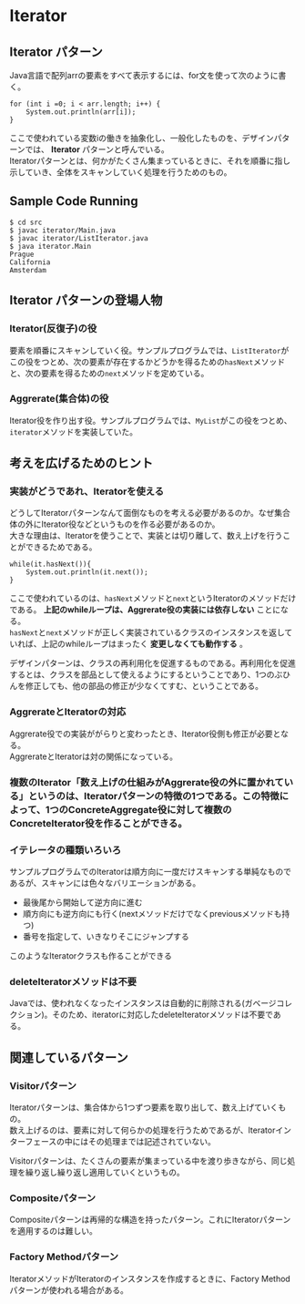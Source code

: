 # Iterator

## Iterator パターン
Java言語で配列arrの要素をすべて表示するには、for文を使って次のように書く。

```
for (int i =0; i < arr.length; i++) {
    System.out.println(arr[i]);
}
```

ここで使われている変数iの働きを抽象化し、一般化したものを、デザインパターンでは、 **Iterator** パターンと呼んでいる。  
Iteratorパターンとは、何かがたくさん集まっているときに、それを順番に指し示していき、全体をスキャンしていく処理を行うためのもの。  


## Sample Code Running

```
$ cd src
$ javac iterator/Main.java
$ javac iterator/ListIterator.java
$ java iterator.Main
Prague
California
Amsterdam
```

## Iterator パターンの登場人物
### Iterator(反復子)の役
要素を順番にスキャンしていく役。サンプルプログラムでは、`ListIterator`がこの役をつとめ、次の要素が存在するかどうかを得るための`hasNext`メソッドと、次の要素を得るための`next`メソッドを定めている。  

### Aggrerate(集合体)の役
Iterator役を作り出す役。サンプルプログラムでは、`MyList`がこの役をつとめ、`iterator`メソッドを実装していた。

## 考えを広げるためのヒント
### 実装がどうであれ、Iteratorを使える
どうしてIteratorパターンなんて面倒なものを考える必要があるのか。なぜ集合体の外にIterator役などというものを作る必要があるのか。  
大きな理由は、Iteratorを使うことで、実装とは切り離して、数え上げを行うことができるためである。  

```
while(it.hasNext()){
    System.out.println(it.next());
}
```

ここで使われているのは、`hasNext`メソッドと`next`というIteratorのメソッドだけである。 **上記のwhileループは、Aggrerate役の実装には依存しない** ことになる。  
`hasNext`と`next`メソッドが正しく実装されているクラスのインスタンスを返していれば、上記のwhileループはまったく **変更しなくても動作する** 。  

デザインパターンは、クラスの再利用化を促進するものである。再利用化を促進するとは、クラスを部品として使えるようにするということであり、1つのぶひんを修正しても、他の部品の修正が少なくてすむ、ということである。

### AggrerateとIteratorの対応
Aggrerate役での実装ががらりと変わったとき、Iterator役側も修正が必要となる。  
AggrerateとIteratorは対の関係になっている。

### 複数のIterator「数え上げの仕組みがAggrerate役の外に置かれている」というのは、Iteratorパターンの特徴の1つである。この特徴によって、1つのConcreteAggregate役に対して複数のConcreteIterator役を作ることができる。

### イテレータの種類いろいろ
サンプルプログラムでのIteratorは順方向に一度だけスキャンする単純なものであるが、スキャンには色々なバリエーションがある。

* 最後尾から開始して逆方向に進む
* 順方向にも逆方向にも行く(nextメソッドだけでなくpreviousメソッドも持つ)
* 番号を指定して、いきなりそこにジャンプする

このようなIteratorクラスも作ることができる  

### deleteIteratorメソッドは不要
Javaでは、使われなくなったインスタンスは自動的に削除される(ガベージコレクション)。そのため、iteratorに対応したdeleteIteratorメソッドは不要である。

## 関連しているパターン
### Visitorパターン
Iteratorパターンは、集合体から1つずつ要素を取り出して、数え上げていくもの。  
数え上げるのは、要素に対して何らかの処理を行うためであるが、Iteratorインターフェースの中にはその処理までは記述されていない。  

Visitorパターンは、たくさんの要素が集まっている中を渡り歩きながら、同じ処理を繰り返し繰り返し適用していくというもの。  

### Compositeパターン
Compositeパターンは再帰的な構造を持ったパターン。これにIteratorパターンを適用するのは難しい。

### Factory Methodパターン
IteratorメソッドがIteratorのインスタンスを作成するときに、Factory Methodパターンが使われる場合がある。
